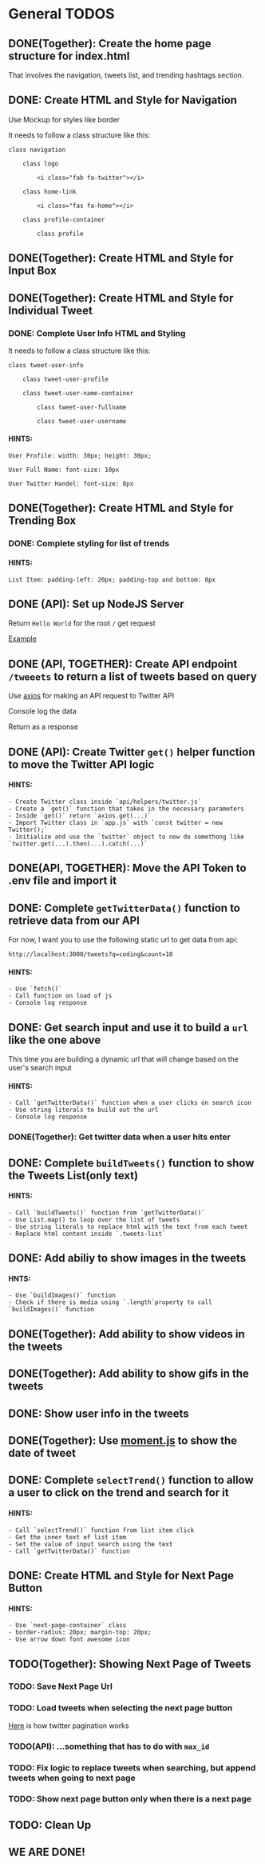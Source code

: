 # General TODOS

## DONE(Together): Create the home page structure for index.html

That involves the navigation, tweets list, and trending hashtags section.

## DONE: Create HTML and Style for Navigation

Use Mockup for styles like border

It needs to follow a class structure like this:

    class navigation

        class logo

            <i class="fab fa-twitter"></i>

        class home-link

            <i class="fas fa-home"></i>

        class profile-container

            class profile 

## DONE(Together): Create HTML and Style for Input Box

## DONE(Together): Create HTML and Style for Individual Tweet

### DONE: Complete User Info HTML and Styling

It needs to follow a class structure like this:

    class tweet-user-info

        class tweet-user-profile

        class tweet-user-name-container

            class tweet-user-fullname

            class tweet-user-username

#### HINTS:

    User Profile: width: 30px; height: 30px;

    User Full Name: font-size: 10px

    User Twitter Handel: font-size: 8px

## DONE(Together): Create HTML and Style for Trending Box

### DONE: Complete styling for list of trends

#### HINTS:

    List Item: padding-left: 20px; padding-top and bottom: 8px

## DONE (API): Set up NodeJS Server

Return `Hello World` for the root `/` get request

[Example](https://expressjs.com/en/starter/hello-world.html)

## DONE (API, TOGETHER): Create API endpoint `/tweeets` to return a list of tweets based on query

Use [axios](https://github.com/axios/axios) for making an API request to Twitter API

Console log the data

Return as a response

## DONE (API): Create Twitter `get()` helper function to move the Twitter API logic

#### HINTS:

    - Create Twitter class inside `api/helpers/twitter.js`
    - Create a `get()` function that takes in the necessary parameters
    - Inside `get()` return `axios.get(...)`
    - Import Twitter class in `app.js` with `const twitter = new Twitter();`
    - Initialize and use the `twitter` object to now do somethong like `twitter.get(...).then(...).catch(...)`

## DONE(API, TOGETHER): Move the API Token to .env file and import it

## DONE: Complete `getTwitterData()` function to retrieve data from our API

For now, I want you to use the following static url to get data from api:

```http://localhost:3000/tweets?q=coding&count=10```

#### HINTS:

    - Use `fetch()`
    - Call function on load of js
    - Console log response

## DONE: Get search input and use it to build a `url` like the one above

This time you are building a dynamic url that will change based on the user's search input

#### HINTS:

    - Call `getTwitterData()` function when a user clicks on search icon
    - Use string literals to build out the url
    - Console log response

### DONE(Together): Get twitter data when a user hits enter


## DONE: Complete `buildTweets()` function to show the Tweets List(only text)

#### HINTS:

    - Call `buildTweets()` function from `getTwitterData()`
    - Use List.map() to loop over the list of tweets
    - Use string literals to replace html with the text from each tweet
    - Replace html content inside `.tweets-list`

## DONE: Add abiliy to show images in the tweets

#### HNTS:

    - Use `buildImages()` function
    - Check if there is media using `.length`property to call `buildImages()` function

## DONE(Together): Add ability to show videos in the tweets

## DONE(Together): Add ability to show gifs in the tweets

## DONE: Show user info in the tweets

## DONE(Together): Use [moment.js](https://momentjs.com/) to show the date of tweet

## DONE: Complete `selectTrend()` function to allow a user to click on the trend and search for it

#### HINTS:

    - Call `selectTrend()` function from list item click
    - Get the inner text of list item
    - Set the value of input search using the text
    - Call `getTwitterData()` function

## DONE: Create HTML and Style for Next Page Button

#### HINTS:

    - Use `next-page-container` class
    - border-radius: 20px; margin-top: 20px;
    - Use arrow down font awesome icon

## TODO(Together): Showing Next Page of Tweets

### TODO: Save Next Page Url

### TODO: Load tweets when selecting the next page button

[Here](https://developer.twitter.com/en/docs/tweets/timelines/guides/working-with-timelines) is how twitter pagination works

### TODO(API): ...something that has to do with `max_id`

### TODO: Fix logic to replace tweets when searching, but append tweets when going to next page

### TODO: Show next page button only when there is a next page

## TODO: Clean Up

## WE ARE DONE!
















